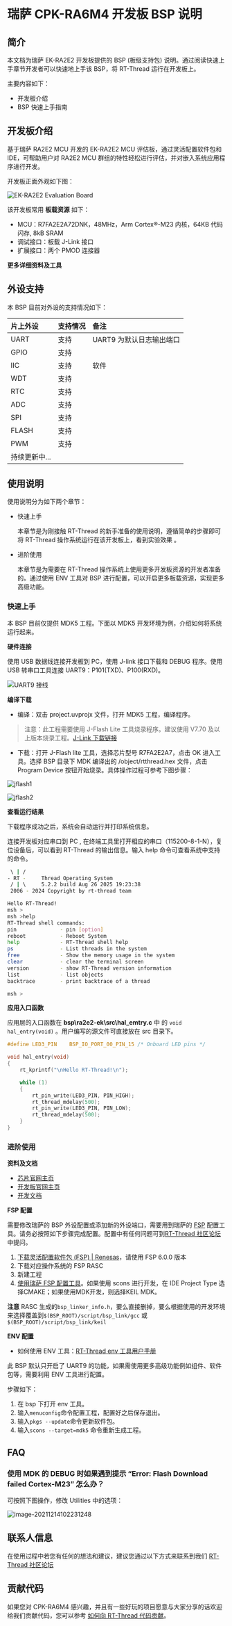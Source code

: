 # 瑞萨 CPK-RA6M4 开发板 BSP 说明

## 简介

本文档为瑞萨 EK-RA2E2 开发板提供的 BSP (板级支持包) 说明。通过阅读快速上手章节开发者可以快速地上手该 BSP，将 RT-Thread 运行在开发板上。

主要内容如下：

- 开发板介绍
- BSP 快速上手指南

## 开发板介绍

基于瑞萨 RA2E2 MCU 开发的 EK-RA2E2 MCU 评估板，通过灵活配置软件包和 IDE，可帮助用户对 RA2E2 MCU 群组的特性轻松进行评估，并对嵌入系统应用程序进行开发。

开发板正面外观如下图：

![EK-RA2E2 Evaluation Board](docs/picture/ek-ra2e2-board-front.png)

该开发板常用 **板载资源** 如下：

- MCU：R7FA2E2A72DNK，48MHz，Arm Cortex®-M23 内核，64KB 代码闪存, 8kB SRAM
- 调试接口：板载 J-Link 接口
- 扩展接口：两个 PMOD 连接器

**更多详细资料及工具**

## 外设支持

本 BSP 目前对外设的支持情况如下：

| **片上外设** | **支持情况** | **备注** |
| :----------------- | :----------------- | :------------- |
| UART               | 支持               | UART9 为默认日志输出端口 |
| GPIO               | 支持               |                |
| IIC                | 支持               | 软件           |
| WDT                | 支持               |                |
| RTC                | 支持               |                |
| ADC                | 支持               |                |
| SPI                | 支持               |                |
| FLASH              | 支持               |                |
| PWM                | 支持               |                |
| 持续更新中...      |                    |                |


## 使用说明

使用说明分为如下两个章节：

- 快速上手

  本章节是为刚接触 RT-Thread 的新手准备的使用说明，遵循简单的步骤即可将 RT-Thread 操作系统运行在该开发板上，看到实验效果 。
- 进阶使用

  本章节是为需要在 RT-Thread 操作系统上使用更多开发板资源的开发者准备的。通过使用 ENV 工具对 BSP 进行配置，可以开启更多板载资源，实现更多高级功能。

### 快速上手

本 BSP 目前仅提供 MDK5 工程。下面以 MDK5 开发环境为例，介绍如何将系统运行起来。

**硬件连接**

使用 USB 数据线连接开发板到 PC，使用 J-link 接口下载和 DEBUG 程序。使用 USB 转串口工具连接 UART9：P101(TXD)、P100(RXD)。

![UART9 接线](docs/picture/Snipaste_2025-08-26_19-56-11.png)

**编译下载**

- 编译：双击 project.uvprojx 文件，打开 MDK5 工程，编译程序。

> 注意：此工程需要使用 J-Flash Lite 工具烧录程序。建议使用 V7.70 及以上版本烧录工程。[J-Link 下载链接](https://www.segger.com/downloads/jlink/)

- 下载：打开 J-Flash lite 工具，选择芯片型号 R7FA2E2A7，点击 OK 进入工具。选择 BSP 目录下 MDK 编译出的 /object/rtthread.hex 文件，点击 Program Device 按钮开始烧录。具体操作过程可参考下图步骤：

![jflash1](docs/picture/jflash1.png)

![jflash2](docs/picture/jflash2.png)

**查看运行结果**

下载程序成功之后，系统会自动运行并打印系统信息。

连接开发板对应串口到 PC , 在终端工具里打开相应的串口（115200-8-1-N），复位设备后，可以看到 RT-Thread 的输出信息。输入 help 命令可查看系统中支持的命令。

```bash
 \ | /
- RT -     Thread Operating System
 / | \     5.2.2 build Aug 26 2025 19:23:38
 2006 - 2024 Copyright by rt-thread team

Hello RT-Thread!
msh >
msh >help
RT-Thread shell commands:
pin              - pin [option]
reboot           - Reboot System
help             - RT-Thread shell help
ps               - List threads in the system
free             - Show the memory usage in the system
clear            - clear the terminal screen
version          - show RT-Thread version information
list             - list objects
backtrace        - print backtrace of a thread

msh > 
```

**应用入口函数**

应用层的入口函数在 **bsp\ra2e2-ek\src\hal_emtry.c** 中 的 `void hal_entry(void)` 。用户编写的源文件可直接放在 src 目录下。

```c
#define LED3_PIN    BSP_IO_PORT_00_PIN_15 /* Onboard LED pins */

void hal_entry(void)
{
    rt_kprintf("\nHello RT-Thread!\n");

    while (1)
    {
        rt_pin_write(LED3_PIN, PIN_HIGH);
        rt_thread_mdelay(500);
        rt_pin_write(LED3_PIN, PIN_LOW);
        rt_thread_mdelay(500);
    }
}
```

### 进阶使用

**资料及文档**

- [芯片官网主页](https://www.renesas.cn/zh/products/ra2e2)
- [开发板官网主页](https://www.renesas.cn/zh/design-resources/boards-kits/ek-ra2e2)
- [开发文档](https://www.renesas.cn/zh/design-resources/boards-kits/ek-ra2e2#documents)

**FSP 配置**

需要修改瑞萨的 BSP 外设配置或添加新的外设端口，需要用到瑞萨的 [FSP](https://www.renesas.cn/zh/software-tool/flexible-software-package-fsp#overview) 配置工具。请务必按照如下步骤完成配置。配置中有任何问题可到[RT-Thread 社区论坛](https://club.rt-thread.org/)中提问。

1. [下载灵活配置软件包 (FSP) | Renesas](https://www.renesas.cn/zh/software-tool/flexible-software-package-fsp#overview)，请使用 FSP 6.0.0 版本
2. 下载对应操作系统的 FSP RASC
3. 新建工程
4. [使用瑞萨 FSP 配置工具](./docs/picture/RASC.png)。如果使用 scons 进行开发，在 IDE Project Type 选择CMAKE；如果使用MDK开发，则选择KEIL MDK。

**注意**
RASC 生成的`bsp_linker_info.h`，要么直接删掉，要么根据使用的开发环境来选择覆盖到`$(BSP_ROOT)/script/bsp_link/gcc` 或 `$(BSP_ROOT)/script/bsp_link/keil`

**ENV 配置**

- 如何使用 ENV 工具：[RT-Thread env 工具用户手册](https://www.rt-thread.org/document/site/#/development-tools/env/env)

此 BSP 默认只开启了 UART9 的功能，如果需使用更多高级功能例如组件、软件包等，需要利用 ENV 工具进行配置。

步骤如下：
1. 在 bsp 下打开 env 工具。
2. 输入`menuconfig`命令配置工程，配置好之后保存退出。
3. 输入`pkgs --update`命令更新软件包。
4. 输入`scons --target=mdk5` 命令重新生成工程。

## FAQ

### 使用 MDK 的 DEBUG 时如果遇到提示  “Error: Flash Download failed Cortex-M23” 怎么办？

可按照下图操作，修改 Utilities 中的选项：

![image-20211214102231248](docs/picture/readme_faq1.png)

## 联系人信息

在使用过程中若您有任何的想法和建议，建议您通过以下方式来联系到我们  [RT-Thread 社区论坛](https://club.rt-thread.org/)

## 贡献代码

如果您对 CPK-RA6M4 感兴趣，并且有一些好玩的项目愿意与大家分享的话欢迎给我们贡献代码，您可以参考 [如何向 RT-Thread 代码贡献](https://www.rt-thread.org/document/site/#/rt-thread-version/rt-thread-standard/development-guide/github/github)。
